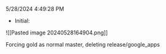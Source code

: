 5/28/2024 4:49:28 PM
 - Initial:

![[Pasted image 20240528164904.png]]

Forcing gold as normal master, deleting release/google_apps
